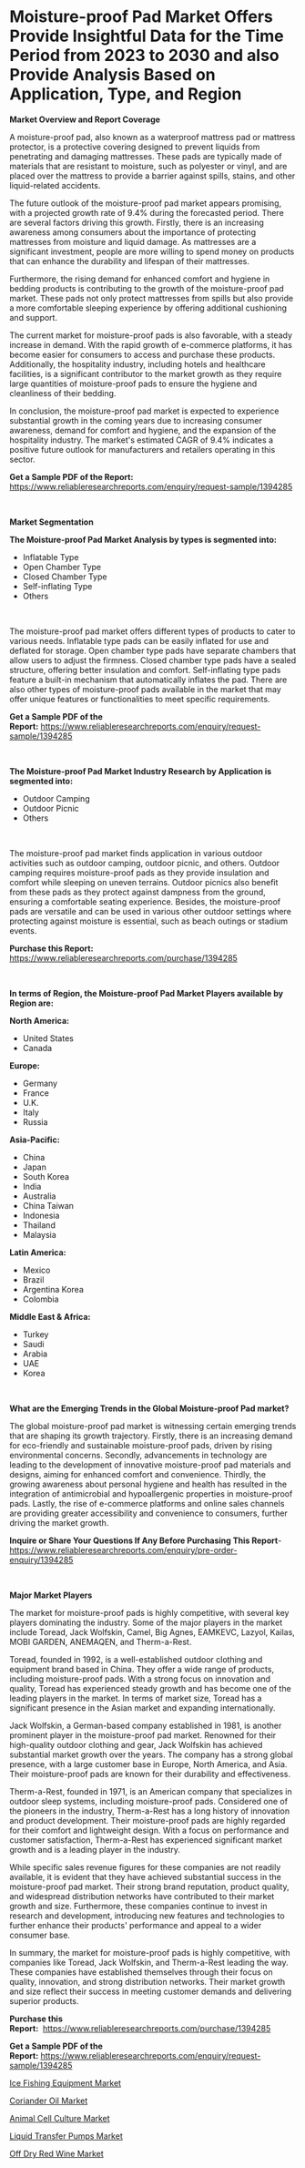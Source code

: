 <p><h1>Moisture-proof Pad Market Offers Provide Insightful Data for the Time Period from 2023 to 2030 and also Provide Analysis Based on Application, Type, and Region</h1></p><p><strong>Market Overview and Report Coverage</strong></p>
<p><p>A moisture-proof pad, also known as a waterproof mattress pad or mattress protector, is a protective covering designed to prevent liquids from penetrating and damaging mattresses. These pads are typically made of materials that are resistant to moisture, such as polyester or vinyl, and are placed over the mattress to provide a barrier against spills, stains, and other liquid-related accidents.</p><p>The future outlook of the moisture-proof pad market appears promising, with a projected growth rate of 9.4% during the forecasted period. There are several factors driving this growth. Firstly, there is an increasing awareness among consumers about the importance of protecting mattresses from moisture and liquid damage. As mattresses are a significant investment, people are more willing to spend money on products that can enhance the durability and lifespan of their mattresses.</p><p>Furthermore, the rising demand for enhanced comfort and hygiene in bedding products is contributing to the growth of the moisture-proof pad market. These pads not only protect mattresses from spills but also provide a more comfortable sleeping experience by offering additional cushioning and support.</p><p>The current market for moisture-proof pads is also favorable, with a steady increase in demand. With the rapid growth of e-commerce platforms, it has become easier for consumers to access and purchase these products. Additionally, the hospitality industry, including hotels and healthcare facilities, is a significant contributor to the market growth as they require large quantities of moisture-proof pads to ensure the hygiene and cleanliness of their bedding.</p><p>In conclusion, the moisture-proof pad market is expected to experience substantial growth in the coming years due to increasing consumer awareness, demand for comfort and hygiene, and the expansion of the hospitality industry. The market's estimated CAGR of 9.4% indicates a positive future outlook for manufacturers and retailers operating in this sector.</p></p>
<p><strong>Get a Sample PDF of the Report:</strong> <a href="https://www.reliableresearchreports.com/enquiry/request-sample/1394285">https://www.reliableresearchreports.com/enquiry/request-sample/1394285</a></p>
<p>&nbsp;</p>
<p><strong>Market Segmentation</strong></p>
<p><strong>The Moisture-proof Pad Market Analysis by types is segmented into:</strong></p>
<p><ul><li>Inflatable Type</li><li>Open Chamber Type</li><li>Closed Chamber Type</li><li>Self-inflating Type</li><li>Others</li></ul></p>
<p>&nbsp;</p>
<p><p>The moisture-proof pad market offers different types of products to cater to various needs. Inflatable type pads can be easily inflated for use and deflated for storage. Open chamber type pads have separate chambers that allow users to adjust the firmness. Closed chamber type pads have a sealed structure, offering better insulation and comfort. Self-inflating type pads feature a built-in mechanism that automatically inflates the pad. There are also other types of moisture-proof pads available in the market that may offer unique features or functionalities to meet specific requirements.</p></p>
<p><strong>Get a Sample PDF of the Report:</strong>&nbsp;<a href="https://www.reliableresearchreports.com/enquiry/request-sample/1394285">https://www.reliableresearchreports.com/enquiry/request-sample/1394285</a></p>
<p>&nbsp;</p>
<p><strong>The Moisture-proof Pad Market Industry Research by Application is segmented into:</strong></p>
<p><ul><li>Outdoor Camping</li><li>Outdoor Picnic</li><li>Others</li></ul></p>
<p>&nbsp;</p>
<p><p>The moisture-proof pad market finds application in various outdoor activities such as outdoor camping, outdoor picnic, and others. Outdoor camping requires moisture-proof pads as they provide insulation and comfort while sleeping on uneven terrains. Outdoor picnics also benefit from these pads as they protect against dampness from the ground, ensuring a comfortable seating experience. Besides, the moisture-proof pads are versatile and can be used in various other outdoor settings where protecting against moisture is essential, such as beach outings or stadium events.</p></p>
<p><strong>Purchase this Report:</strong>&nbsp; <a href="https://www.reliableresearchreports.com/purchase/1394285">https://www.reliableresearchreports.com/purchase/1394285</a></p>
<p>&nbsp;</p>
<p><strong>In terms of Region, the Moisture-proof Pad Market Players available by Region are:</strong></p>
<p>
    <p> <strong> North America: </strong>
        <ul>
            <li>United States</li>
            <li>Canada</li>
        </ul>
        </p> 
    <p> <strong> Europe: </strong>
        <ul>
            <li>Germany</li>
            <li>France</li>
            <li>U.K.</li>
            <li>Italy</li>
            <li>Russia</li>
        </ul>
        </p> 
    <p> <strong> Asia-Pacific: </strong>
        <ul>
            <li>China</li>
            <li>Japan</li>
            <li>South Korea</li>
            <li>India</li>
            <li>Australia</li>
            <li>China Taiwan</li>
            <li>Indonesia</li>
            <li>Thailand</li>
            <li>Malaysia</li>
        </ul>
        </p> 
    <p> <strong> Latin America: </strong>
        <ul>
            <li>Mexico</li>
            <li>Brazil</li>
            <li>Argentina Korea</li>
            <li>Colombia</li>
        </ul>
        </p> 
    <p> <strong> Middle East & Africa: </strong>
        <ul>
            <li>Turkey</li>
            <li>Saudi</li>
            <li>Arabia</li>
            <li>UAE</li>
            <li>Korea</li>
        </ul>
    </p>
    </p>
<p>&nbsp;</p>
<p><strong>What are the Emerging Trends in the Global Moisture-proof Pad market?</strong></p>
<p><p>The global moisture-proof pad market is witnessing certain emerging trends that are shaping its growth trajectory. Firstly, there is an increasing demand for eco-friendly and sustainable moisture-proof pads, driven by rising environmental concerns. Secondly, advancements in technology are leading to the development of innovative moisture-proof pad materials and designs, aiming for enhanced comfort and convenience. Thirdly, the growing awareness about personal hygiene and health has resulted in the integration of antimicrobial and hypoallergenic properties in moisture-proof pads. Lastly, the rise of e-commerce platforms and online sales channels are providing greater accessibility and convenience to consumers, further driving the market growth.</p></p>
<p><strong>Inquire or Share Your Questions If Any Before Purchasing This Report</strong>- <a href="https://www.reliableresearchreports.com/enquiry/pre-order-enquiry/1394285">https://www.reliableresearchreports.com/enquiry/pre-order-enquiry/1394285</a></p>
<p>&nbsp;</p>
<p><strong>Major Market Players</strong></p>
<p><p>The market for moisture-proof pads is highly competitive, with several key players dominating the industry. Some of the major players in the market include Toread, Jack Wolfskin, Camel, Big Agnes, EAMKEVC, Lazyol, Kailas, MOBI GARDEN, ANEMAQEN, and Therm-a-Rest. </p><p>Toread, founded in 1992, is a well-established outdoor clothing and equipment brand based in China. They offer a wide range of products, including moisture-proof pads. With a strong focus on innovation and quality, Toread has experienced steady growth and has become one of the leading players in the market. In terms of market size, Toread has a significant presence in the Asian market and expanding internationally.</p><p>Jack Wolfskin, a German-based company established in 1981, is another prominent player in the moisture-proof pad market. Renowned for their high-quality outdoor clothing and gear, Jack Wolfskin has achieved substantial market growth over the years. The company has a strong global presence, with a large customer base in Europe, North America, and Asia. Their moisture-proof pads are known for their durability and effectiveness.</p><p>Therm-a-Rest, founded in 1971, is an American company that specializes in outdoor sleep systems, including moisture-proof pads. Considered one of the pioneers in the industry, Therm-a-Rest has a long history of innovation and product development. Their moisture-proof pads are highly regarded for their comfort and lightweight design. With a focus on performance and customer satisfaction, Therm-a-Rest has experienced significant market growth and is a leading player in the industry.</p><p>While specific sales revenue figures for these companies are not readily available, it is evident that they have achieved substantial success in the moisture-proof pad market. Their strong brand reputation, product quality, and widespread distribution networks have contributed to their market growth and size. Furthermore, these companies continue to invest in research and development, introducing new features and technologies to further enhance their products' performance and appeal to a wider consumer base.</p><p>In summary, the market for moisture-proof pads is highly competitive, with companies like Toread, Jack Wolfskin, and Therm-a-Rest leading the way. These companies have established themselves through their focus on quality, innovation, and strong distribution networks. Their market growth and size reflect their success in meeting customer demands and delivering superior products.</p></p>
<p><strong>Purchase this Report:</strong>&nbsp;&nbsp;<a href="https://www.reliableresearchreports.com/purchase/1394285">https://www.reliableresearchreports.com/purchase/1394285</a></p>
<p></p>
<p><strong>Get a Sample PDF of the Report:</strong>&nbsp;<a href="https://www.reliableresearchreports.com/enquiry/request-sample/1394285">https://www.reliableresearchreports.com/enquiry/request-sample/1394285</a></p>
<p><p><a href="https://www.linkedin.com/pulse/ice-fishing-equipment-market-insights-players-forecast-till-nhnye/">Ice Fishing Equipment Market</a></p><p><a href="https://medium.com/@zaidjeet11730/coriander-oil-market-size-growth-forecast-2023-2030-4a6afde7bc28">Coriander Oil Market</a></p><p><a href="https://medium.com/@jinkhatum1452/animal-cell-culture-market-size-growth-forecast-2023-2030-9e0d1139204d">Animal Cell Culture Market</a></p><p><a href="https://www.linkedin.com/pulse/liquid-transfer-pumps-market-size-share-amp-trends-analysis-1gale/">Liquid Transfer Pumps Market</a></p><p><a href="https://www.linkedin.com/pulse/decoding-off-dry-red-wine-market-deep-dive-latest-trends-bn50e/">Off Dry Red Wine Market</a></p></p>